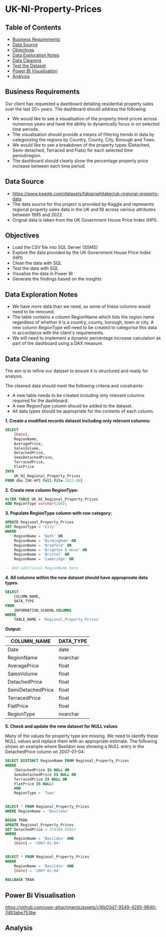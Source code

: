# UK-NI-Property-Prices

## Table of Contents
* [Business Requirements](#business-requirements)
* [Data Source](#data-source)
* [Objectives](#objectives)
* [Data Exploration Notes](#data-exploration-notes)
* [Data Cleaning](#data-cleaning)
* [Test the Dataset](#test-the-dataset)
* [Power BI Visualisation](#power-bi-visualisation)
* [Analysis](#analysis)

## Business Requirements
Our client has requested a dashboard detailing residential property sales over the last 20+ years. The dashboard should address the following:
- We would like to see a visualisation of the property trend prices across numerous years and have the ability to dynamically focus in on selected time periods.
- The visualisation should provide a means of filtering trends in data by categorizing the regions by Country, County, City, Borough and Town.
- We would like to see a breakdown of the property types (Detached, Semi-detached, Terraced and Flats) for each selected time period/region.
- The dashboard should clearly show the percentage property price increase between each time period.

## Data Source
- https://www.kaggle.com/datasets/fabianwhitaker/uk-regional-property-data
- The data source for this project is provided by Kaggle and represents regional property sales data in the UK and NI across various attributes between 1995 and 2022.
- Orignal data is taken from the UK Government House Price Index (HPI).

## Objectives
- Load the CSV file into SQL Server (SSMS)
- Explore the data provided by the UK Government House Price Index (HPI)
- Clean the data with SQL
- Test the data with SQL
- Visualise the data in Power BI
- Generate the findings based on the insights
  
## Data Exploration Notes
- We have more data than we need, so some of these columns would need to be removed.
- The table contains a column RegionName which lists the region name regardless of whether it is a country, county, borough, town or city. A new column RegionType will need to be created to categorise this data in accordance with the client's requirements.
- We will need to implement a dynamic percentage increase calculation as part of the dashboard using a DAX measure.

## Data Cleaning
The aim is to refine our dataset to ensure it is structured and ready for analysis.

The cleaned data should meet the following criteria and constraints:
- A new table needs to be created including only relevant columns required for the dashboard.
- A new RegionType column should be added to the dataset.
- All data types should be appropriate for the contents of each column.

**1. Create a modified records dataset including only relevant columns:**

``` SQL
SELECT 
	[Date],
	RegionName,
	AveragePrice,
	SalesVolume,
	DetachedPrice,
	SemiDetachedPrice,
	TerracedPrice,
	FlatPrice
INTO 
	UK_NI_Regional_Property_Prices
FROM dbo.[UK-HPI-full-file-2022-08]
```
**2. Create new column RegionType:**

``` SQL
ALTER TABLE UK_NI_Regional_Property_Prices
ADD RegionType varchar(100);
```
**3. Populate RegionType column with row category:**

``` SQL
UPDATE Regional_Property_Prices
SET RegionType = 'City'
WHERE 
	RegionName = 'Bath' OR
	RegionName = 'Birmingham' OR
	RegionName = 'Bradford' OR
	RegionName = 'Brighton & Hove' OR
	RegionName = 'Bristol' OR
	RegionName = 'Cambridge' OR

-- Add additional RegionName here
```
**4. All columns within the new dataset should have approproate data types.**

``` SQL
SELECT 
	COLUMN_NAME,
	DATA_TYPE
FROM 
	INFORMATION_SCHEMA.COLUMNS
WHERE 
	TABLE_NAME = 'Regional_Property_Prices'
```
**Output:**

| COLUMN_NAME       | DATA_TYPE   |
|-------------------|-------------|
| Date	            | date        |
| RegionName        | nvarchar    |
| AveragePrice	    | float       |
| SalesVolume	    | float       |
| DetachedPrice	    | float       |
| SemiDetachedPrice | float       |
| TerracedPrice	    | float       |
| FlatPrice	    | float       |
| RegionType	    | nvarchar    |

**5. Check and update the new dataset for NULL values**

Many of the values for property type are missing. We need to identfy these NULL values and replace them with an appropriate estimate.
The following shows an example where Basildon was showing a NULL entry in the DetachedPrice column on 2007-01-04:

``` SQL
SELECT DISTINCT RegionName FROM Regional_Property_Prices
WHERE 
	(DetachedPrice IS NULL OR 
	SemiDetachedPrice IS NULL OR
	TerracedPrice IS NULL OR
	FlatPrice IS NULL)
	AND
	RegionType = 'Town'
	

SELECT * FROM Regional_Property_Prices
WHERE RegionName = 'Basildon'

BEGIN TRAN
UPDATE Regional_Property_Prices
SET DetachedPrice = 374390.93827
WHERE 
	RegionName = 'Basildon' AND
	[Date] = '2007-01-04'
	

SELECT * FROM Regional_Property_Prices
WHERE 
	RegionName = 'Basildon' AND
	[Date] = '2007-01-04'
	
ROLLBACK TRAN

```

## Power Bi Visualisation



https://github.com/user-attachments/assets/c16b03d7-9549-4285-9840-7d93abe753be



## Analysis
